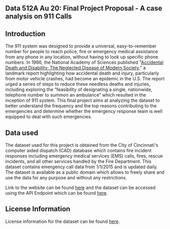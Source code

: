 ## Data 512A Au 20: Final Project Proposal - A case analysis on 911 Calls

## Introduction 

The 911 system was designed to provide a universal, easy-to-remember number for people to reach police, fire or emergency medical assistance from any phone in any location, without having to look up specific phone numbers. In 1966, the National Academy of Sciences published "[Accidental Death and Disability: The Neglected Disease of Modern Society](https://www.ems.gov/pdf/1997-Reproduction-AccidentalDeathDissability.pdf),” a landmark report highlighting how accidental death and injury, particularly from motor vehicle crashes, had become an epidemic in the U.S. The report urged a series of steps to reduce these needless deaths and injuries, including exploring the “feasibility of designating a single, nationwide, telephone number to summon an ambulance”  which resulted in the inception of 911 system. This final project aims at analyzing the dataset to better understand the frequency and the top reasons contributing to the emergencies and determine whether the emergency response team is well equipped to deal with such emergencies. 


## Data used

The dataset used for this project is obtained from the City of Cincinnati's computer aided dispatch (CAD) database which contains fire incident responses including emergency medical services (EMS) calls, fires, rescue incidents, and all other services handled by the Fire Department. This dataset contains emergency call data from 1/1/2015 and is updated daily. The dataset is available as a public domain which allows to freely share and use the data for any purpose and without any restrictions.

Link to the website can be found [here](https://data.cincinnati-oh.gov/Safety/Cincinnati-Fire-Incidents-CAD-including-EMS-ALS-BL/vnsz-a3wp) and the dataset can be accessed using the API Endpoint which can be found [here](https://data.cincinnati-oh.gov/resource/vnsz-a3wp.json).

## License Information

License information for the dataset can be found [here](https://opendatacommons.org/licenses/pddl/1-0/).


